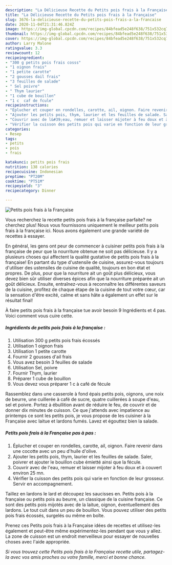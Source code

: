 ```yaml
---
description: "La Délicieuse Recette du Petits pois frais à la Française"
title: "La Délicieuse Recette du Petits pois frais à la Française"
slug: 3676-la-delicieuse-recette-du-petits-pois-frais-a-la-francaise
date: 2020-11-04T21:31:46.824Z
image: https://img-global.cpcdn.com/recipes/84bfead5e248f638/751x532cq70/petits-pois-frais-a-la-francaise-photo-principale-de-la-recette.jpg
thumbnail: https://img-global.cpcdn.com/recipes/84bfead5e248f638/751x532cq70/petits-pois-frais-a-la-francaise-photo-principale-de-la-recette.jpg
cover: https://img-global.cpcdn.com/recipes/84bfead5e248f638/751x532cq70/petits-pois-frais-a-la-francaise-photo-principale-de-la-recette.jpg
author: Larry Malone
ratingvalue: 3.3
reviewcount: 12
recipeingredient:
- "300 g petits pois frais cosss"
- "1 oignon frais"
- "1 petite carotte"
- "2 gousses dail frais"
- "3 feuilles de salade"
- " Sel poivre"
- " Thym laurier"
- "1 cube de bouillon"
- "1 c  caf de fcule"
recipeinstructions:
- "Éplucher et couper en rondelles, carotte, ail, oignon. Faire revenir dans une cocotte avec un peu d&#39;huile d&#39;olive."
- "Ajouter les petits pois, thym, laurier et les feuilles de salade. Saler, poivrer et ajouter le bouillon cube émietté ainsi que la fécule."
- "Couvrir avec de l&#39;eau, remuer et laisser mijoter à feu doux et à couvert environ 25 mn."
- "Vérifier la cuisson des petits pois qui varie en fonction de leur grosseur. Servir en accompagnement."
categories:
- Resep
tags:
- petits
- pois
- frais

katakunci: petits pois frais 
nutrition: 138 calories
recipecuisine: Indonesian
preptime: "PT20M"
cooktime: "PT51M"
recipeyield: "3"
recipecategory: Dinner

---
```



![Petits pois frais à la Française](https://img-global.cpcdn.com/recipes/84bfead5e248f638/751x532cq70/petits-pois-frais-a-la-francaise-photo-principale-de-la-recette.jpg)

Vous recherchez la recette petits pois frais à la française parfaite? ne cherchez plus! Nous vous fournissons uniquement le meilleur petits pois frais à la française ici. Nous avons également une grande variété de recettes à essayer.

En général, les gens ont peur de commencer à cuisiner petits pois frais à la française de peur que la nourriture obtenue ne soit pas délicieuse. Il y a plusieurs choses qui affectent la qualité gustative de petits pois frais à la française! En partant du type d'ustensile de cuisine, assurez-vous toujours d'utiliser des ustensiles de cuisine de qualité, toujours en bon état et propres. De plus, pour que la nourriture ait un goût plus délicieux, vous devez bien sûr utiliser diverses épices afin que la nourriture préparée ait un goût délicieux. Ensuite, entraînez-vous à reconnaître les différentes saveurs de la cuisine, profitez de chaque étape de la cuisine de tout votre cœur, car la sensation d'être excité, calme et sans hâte a également un effet sur le résultat final!

<!--inarticleads1-->

À faire petits pois frais à la française tue avoir besoin 9 Ingrédients et 4 pas. Voici comment vous cuire cette.

##### Ingrédients de petits pois frais à la française :

1. Utilisation 300 g petits pois frais écossés
1. Utilisation 1 oignon frais
1. Utilisation 1 petite carotte
1. Fournir 2 gousses d&#39;ail frais
1. Vous avez besoin 3 feuilles de salade
1. Utilisation  Sel, poivre
1. Fournir  Thym, laurier
1. Préparer 1 cube de bouillon
1. Vous devez vous préparer 1 c à café de fécule


Rassemblez dans une casserole à fond épais petits pois, oignons, une noix de beurre, une cuillerée à café de sucre, quatre cuillerées à soupe d&#39;eau, sel et poivre. Portez à ébullition avant de réduire le feu, de couvrir et de donner dix minutes de cuisson. Ce que j&#39;attends avec impatience au printemps ce sont les petits pois, je vous propose de les cuisiner à la Française avec laitue et lardons fumés. Lavez et égouttez bien la salade. 

<!--inarticleads2-->

##### Petits pois frais à la Française pas à pas :

1. Éplucher et couper en rondelles, carotte, ail, oignon. Faire revenir dans une cocotte avec un peu d&#39;huile d&#39;olive.
1. Ajouter les petits pois, thym, laurier et les feuilles de salade. Saler, poivrer et ajouter le bouillon cube émietté ainsi que la fécule.
1. Couvrir avec de l&#39;eau, remuer et laisser mijoter à feu doux et à couvert environ 25 mn.
1. Vérifier la cuisson des petits pois qui varie en fonction de leur grosseur. Servir en accompagnement.


Taillez en lardons le lard et découpez les saucisses en. Petits pois à la française ou petits pois au beurre, un classique de la cuisine française. Ce sont des petits pois mijotés avec de la laitue, oignon, éventuellement des lardons. Le tout cuit dans un peu de bouillon. Vous pouvez utiliser des petits pois frais écossés, surgelés ou même en boîte. 

<!--inarticleads1-->

<p>
Prenez ces Petits pois frais à la Française idées de recettes et utilisez-les également et peut-être même expérimentez-les pendant que vous y allez. La zone de cuisson est un endroit merveilleux pour essayer de nouvelles choses avec l'aide appropriée.
</p>

<p>
<i>Si vous trouvez cette Petits pois frais à la Française recette utile, partagez-la avec vos amis proches ou votre famille, merci et bonne chance.</i>
</p>
